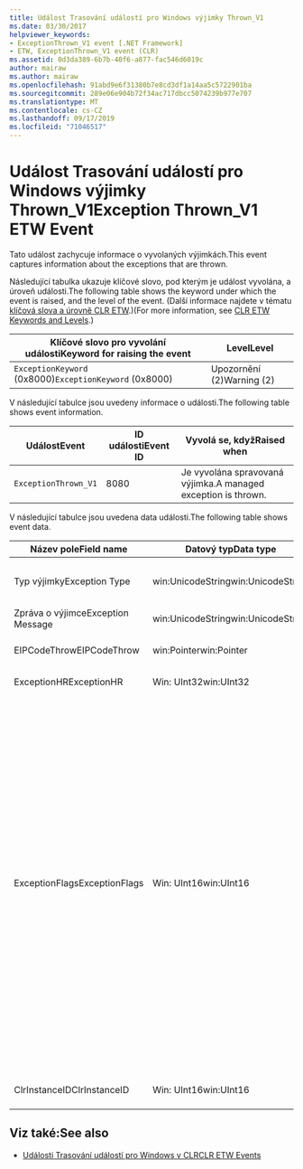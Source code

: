 ```yaml
---
title: Událost Trasování událostí pro Windows výjimky Thrown_V1
ms.date: 03/30/2017
helpviewer_keywords:
- ExceptionThrown_V1 event [.NET Framework]
- ETW, ExceptionThrown_V1 event (CLR)
ms.assetid: 0d3da389-6b7b-40f6-a877-fac546d6019c
author: mairaw
ms.author: mairaw
ms.openlocfilehash: 91abd9e6f31380b7e8cd3df1a14aa5c5722901ba
ms.sourcegitcommit: 289e06e904b72f34ac717dbcc5074239b977e707
ms.translationtype: MT
ms.contentlocale: cs-CZ
ms.lasthandoff: 09/17/2019
ms.locfileid: "71046517"
---
```

# <a name="exception-thrown_v1-etw-event"></a><span data-ttu-id="588d7-102">Událost Trasování událostí pro Windows výjimky Thrown_V1</span><span class="sxs-lookup"><span data-stu-id="588d7-102">Exception Thrown_V1 ETW Event</span></span>
<span data-ttu-id="588d7-103">Tato událost zachycuje informace o vyvolaných výjimkách.</span><span class="sxs-lookup"><span data-stu-id="588d7-103">This event captures information about the exceptions that are thrown.</span></span>  
  
 <span data-ttu-id="588d7-104">Následující tabulka ukazuje klíčové slovo, pod kterým je událost vyvolána, a úroveň události.</span><span class="sxs-lookup"><span data-stu-id="588d7-104">The following table shows the keyword under which the event is raised, and the level of the event.</span></span> <span data-ttu-id="588d7-105">(Další informace najdete v tématu [klíčová slova a úrovně CLR ETW](clr-etw-keywords-and-levels.md).)</span><span class="sxs-lookup"><span data-stu-id="588d7-105">(For more information, see [CLR ETW Keywords and Levels](clr-etw-keywords-and-levels.md).)</span></span>  
  
|<span data-ttu-id="588d7-106">Klíčové slovo pro vyvolání události</span><span class="sxs-lookup"><span data-stu-id="588d7-106">Keyword for raising the event</span></span>|<span data-ttu-id="588d7-107">Level</span><span class="sxs-lookup"><span data-stu-id="588d7-107">Level</span></span>|  
|-----------------------------------|-----------|  
|<span data-ttu-id="588d7-108">`ExceptionKeyword` (0x8000)</span><span class="sxs-lookup"><span data-stu-id="588d7-108">`ExceptionKeyword` (0x8000)</span></span>|<span data-ttu-id="588d7-109">Upozornění (2)</span><span class="sxs-lookup"><span data-stu-id="588d7-109">Warning (2)</span></span>|  
  
 <span data-ttu-id="588d7-110">V následující tabulce jsou uvedeny informace o události.</span><span class="sxs-lookup"><span data-stu-id="588d7-110">The following table shows event information.</span></span>  
  
|<span data-ttu-id="588d7-111">Událost</span><span class="sxs-lookup"><span data-stu-id="588d7-111">Event</span></span>|<span data-ttu-id="588d7-112">ID události</span><span class="sxs-lookup"><span data-stu-id="588d7-112">Event ID</span></span>|<span data-ttu-id="588d7-113">Vyvolá se, když</span><span class="sxs-lookup"><span data-stu-id="588d7-113">Raised when</span></span>|  
|-----------|--------------|-----------------|  
|`ExceptionThrown_V1`|<span data-ttu-id="588d7-114">80</span><span class="sxs-lookup"><span data-stu-id="588d7-114">80</span></span>|<span data-ttu-id="588d7-115">Je vyvolána spravovaná výjimka.</span><span class="sxs-lookup"><span data-stu-id="588d7-115">A managed exception is thrown.</span></span>|  
  
 <span data-ttu-id="588d7-116">V následující tabulce jsou uvedena data události.</span><span class="sxs-lookup"><span data-stu-id="588d7-116">The following table shows event data.</span></span>  
  
|<span data-ttu-id="588d7-117">Název pole</span><span class="sxs-lookup"><span data-stu-id="588d7-117">Field name</span></span>|<span data-ttu-id="588d7-118">Datový typ</span><span class="sxs-lookup"><span data-stu-id="588d7-118">Data type</span></span>|<span data-ttu-id="588d7-119">Popis</span><span class="sxs-lookup"><span data-stu-id="588d7-119">Description</span></span>|  
|----------------|---------------|-----------------|  
|<span data-ttu-id="588d7-120">Typ výjimky</span><span class="sxs-lookup"><span data-stu-id="588d7-120">Exception Type</span></span>|<span data-ttu-id="588d7-121">win:UnicodeString</span><span class="sxs-lookup"><span data-stu-id="588d7-121">win:UnicodeString</span></span>|<span data-ttu-id="588d7-122">Typ výjimky; například `System.NullReferenceException`.</span><span class="sxs-lookup"><span data-stu-id="588d7-122">Type of the exception; for example, `System.NullReferenceException`.</span></span>|  
|<span data-ttu-id="588d7-123">Zpráva o výjimce</span><span class="sxs-lookup"><span data-stu-id="588d7-123">Exception Message</span></span>|<span data-ttu-id="588d7-124">win:UnicodeString</span><span class="sxs-lookup"><span data-stu-id="588d7-124">win:UnicodeString</span></span>|<span data-ttu-id="588d7-125">Skutečná zpráva výjimky</span><span class="sxs-lookup"><span data-stu-id="588d7-125">Actual exception message.</span></span>|  
|<span data-ttu-id="588d7-126">EIPCodeThrow</span><span class="sxs-lookup"><span data-stu-id="588d7-126">EIPCodeThrow</span></span>|<span data-ttu-id="588d7-127">win:Pointer</span><span class="sxs-lookup"><span data-stu-id="588d7-127">win:Pointer</span></span>|<span data-ttu-id="588d7-128">Ukazatel na instrukci, kde došlo k výjimce.</span><span class="sxs-lookup"><span data-stu-id="588d7-128">Instruction pointer where exception occurred.</span></span>|  
|<span data-ttu-id="588d7-129">ExceptionHR</span><span class="sxs-lookup"><span data-stu-id="588d7-129">ExceptionHR</span></span>|<span data-ttu-id="588d7-130">Win: UInt32</span><span class="sxs-lookup"><span data-stu-id="588d7-130">win:UInt32</span></span>|<span data-ttu-id="588d7-131">Výjimka [HRESULT](https://go.microsoft.com/fwlink/?LinkId=179679).</span><span class="sxs-lookup"><span data-stu-id="588d7-131">Exception [HRESULT](https://go.microsoft.com/fwlink/?LinkId=179679).</span></span>|  
|<span data-ttu-id="588d7-132">ExceptionFlags</span><span class="sxs-lookup"><span data-stu-id="588d7-132">ExceptionFlags</span></span>|<span data-ttu-id="588d7-133">Win: UInt16</span><span class="sxs-lookup"><span data-stu-id="588d7-133">win:UInt16</span></span>|<span data-ttu-id="588d7-134">0x01: HasInnerException (viz [události CLR ETW](clr-etw-events.md) v dokumentaci k Visual Basic).</span><span class="sxs-lookup"><span data-stu-id="588d7-134">0x01: HasInnerException (see [CLR ETW Events](clr-etw-events.md) in the Visual Basic documentation).</span></span><br /><br /> <span data-ttu-id="588d7-135">0x02 IsNestedException.</span><span class="sxs-lookup"><span data-stu-id="588d7-135">0x02: IsNestedException.</span></span><br /><br /> <span data-ttu-id="588d7-136">0x04: IsRethrownException.</span><span class="sxs-lookup"><span data-stu-id="588d7-136">0x04: IsRethrownException.</span></span><br /><br /> <span data-ttu-id="588d7-137">0x08: IsCorruptedStateException (označuje, že stav procesu je poškozený. viz [manipulace s poškozenými výjimkami stavu](https://go.microsoft.com/fwlink/?LinkId=179681) na webu MSDN).</span><span class="sxs-lookup"><span data-stu-id="588d7-137">0x08: IsCorruptedStateException (indicates that the process state is corrupt; see [Handling Corrupted State Exceptions](https://go.microsoft.com/fwlink/?LinkId=179681) on MSDN).</span></span><br /><br /> <span data-ttu-id="588d7-138">0x10 IsCLSCompliant (výjimka, která je odvozena <xref:System.Exception> z je kompatibilní se specifikací CLS; v opačném případě není kompatibilní se specifikací CLS).</span><span class="sxs-lookup"><span data-stu-id="588d7-138">0x10: IsCLSCompliant (an exception that derives from <xref:System.Exception> is CLS-compliant; otherwise, it is not CLS-compliant).</span></span>|  
|<span data-ttu-id="588d7-139">ClrInstanceID</span><span class="sxs-lookup"><span data-stu-id="588d7-139">ClrInstanceID</span></span>|<span data-ttu-id="588d7-140">Win: UInt16</span><span class="sxs-lookup"><span data-stu-id="588d7-140">win:UInt16</span></span>|<span data-ttu-id="588d7-141">Jedinečné ID pro instanci CLR nebo CoreCLR.</span><span class="sxs-lookup"><span data-stu-id="588d7-141">Unique ID for the instance of CLR or CoreCLR.</span></span>|  
  
## <a name="see-also"></a><span data-ttu-id="588d7-142">Viz také:</span><span class="sxs-lookup"><span data-stu-id="588d7-142">See also</span></span>

- [<span data-ttu-id="588d7-143">Události Trasování událostí pro Windows v CLR</span><span class="sxs-lookup"><span data-stu-id="588d7-143">CLR ETW Events</span></span>](clr-etw-events.md)

